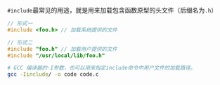 `#include`最常见的用途，就是用来加载包含函数原型的头文件（后缀名为`.h`）

```c++
// 形式一
#include <foo.h> // 加载系统提供的文件

// 形式二
#include "foo.h" // 加载用户提供的文件
#include "/usr/local/lib/foo.h"
```

```sh
# GCC 编译器的-I参数，也可以用来指定include命令中用户文件的加载路径。
gcc -Iinclude/ -o code code.c
```
